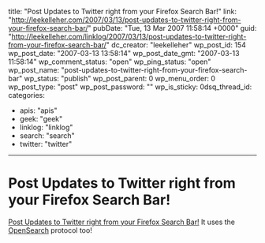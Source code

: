 title: "Post Updates to Twitter right from your Firefox Search Bar!"
link: "http://leekelleher.com/2007/03/13/post-updates-to-twitter-right-from-your-firefox-search-bar/"
pubDate: "Tue, 13 Mar 2007 11:58:14 +0000"
guid: "http://leekelleher.com/linklog/2007/03/13/post-updates-to-twitter-right-from-your-firefox-search-bar/"
dc_creator: "leekelleher"
wp_post_id: 154
wp_post_date: "2007-03-13 13:58:14"
wp_post_date_gmt: "2007-03-13 11:58:14"
wp_comment_status: "open"
wp_ping_status: "open"
wp_post_name: "post-updates-to-twitter-right-from-your-firefox-search-bar"
wp_status: "publish"
wp_post_parent: 0
wp_menu_order: 0
wp_post_type: "post"
wp_post_password: ""
wp_is_sticky: 0dsq_thread_id: 
categories:
  - apis: "apis"
  - geek: "geek"
  - linklog: "linklog"
  - search: "search"
  - twitter: "twitter"

---

# Post Updates to Twitter right from your Firefox Search Bar!

<a href="http://lud.icro.us/post-twitter-updates-from-firefox/">Post Updates to Twitter right from your Firefox Search Bar!</a> It uses the <a href="http://www.opensearch.org/">OpenSearch</a> protocol too!